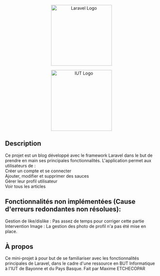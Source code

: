 <p align="center"><a href="https://laravel.com" target="_blank"><img src="https://raw.githubusercontent.com/laravel/art/master/logo-lockup/5%20SVG/2%20CMYK/1%20Full%20Color/laravel-logolockup-cmyk-red.svg" width="200" alt="Laravel Logo"></a></p>
<p align="center"><a href="https://www.iutbayonne.univ-pau.fr" target="_blank"><img src="https://www.iutbayonne.univ-pau.fr/sites/default/files/logo_iut_w_alpha_mh_wm_def.png" width="200" alt="IUT Logo"></a></p>

## Description

Ce projet est un blog développé avec le framework Laravel dans le but de prendre en main ses principales fonctionnalités. L'application permet aux utilisateurs de :
</br>
Créer un compte et se connecter </br> 
Ajouter, modifier et supprimer des sauces</br>
Gérer leur profil utilisateur</br>
Voir tous les articles</br>

## Fonctionnalités non implémentées (Cause d'erreurs redondantes non résolues):
Gestion de like/dislike : Pas assez de temps pour corriger cette partie</br>
Intervention Image : La gestion des photo de profil n'a pas été mise en place.

## À propos
Ce mini-projet à pour but de se familiariser avec les fonctionnalités principales de Laravel, dans le cadre d'une ressource en BUT Informatique à l'IUT de Bayonne et du Pays Basque.
Fait par Maxime ETCHECOPAR

